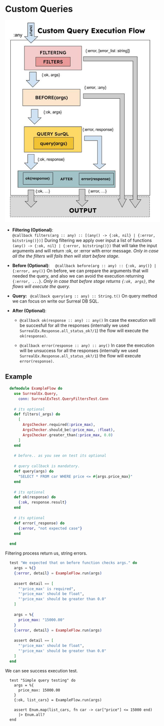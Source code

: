 # Custom Queries

![alt text](assets/custom_query_execution_flow.jpg)

- **Filtering (Optional)**:   
`@callback filters(arg :: any) :: [(any() -> {:ok, nil} | {:error, bitstring()})]`
During filtering we apply over input a list of functions `(any() -> {:ok, nil} | {:error, bitstring()})` that will take the input arguments and will return :ok, or :error with error message. 
*Only in case all the the filters will fails then will start before stage.*
- **Before (Optional)**:
`  @callback before(arg :: any) :: {:ok, any()} | {:error, any()}`
On before, we can prepare the arguments that will needed the query, and also we can avoid the execution returning `{:error, ...}`.
*Only in case that before stage returns `{:ok, args}`, the flows will execute the query.*
- **Query:**
 ` @callback query(arg :: any) :: String.t()`
On query method we can focus on write our Surreal DB SQL.


- **After (Optional)**:   
  - `@callback ok(response :: any) :: any()`
  In case the execution will be succesfull for all the responses (internally we used `SurrealEx.Response.all_status_ok?/1`) the flow will execute the `ok(response)`.
   
  - `@callback error(response :: any) :: any()`
   In case the execution will be unsuccess for all the responses (internally we used `SurrealEx.Response.all_status_ok?/1`) the flow will execute `error(response)`.

## Example 
```elixir
  defmodule ExampleFlow do
    use SurrealEx.Query,
      conn: SurrealExTest.QueryFiltersTest.Conn

    # its optional
    def filters(_args) do
      [
        ArgsChecker.required(:price_max),
        ArgsChecker.should_be(:price_max, :float),
        ArgsChecker.greater_than(:price_max, 0.0)
      ]
    end

    # before.. as you see on test its optional

    # query callback is mandatory.
    def query(args) do
      "SELECT * FROM car WHERE price <= #{args.price_max}"
    end

    # its optional
    def ok(response) do
      {:ok, response.result}
    end

    # its optional
    def error(_response) do
      {:error, "not expected case"}
    end

  end
```

Filtering process return us, string errors.

```elixir
  test "We expected that on before function checks args." do
    args = %{}
    {:error, detail} = ExampleFlow.run(args)

    assert detail == [
      "'price_max' is required",
      "'price_max' should be float",
      "'price_max' should be greater than 0.0"
    ]

    args = %{
      price_max: "15000.00"
    }
    {:error, detail} = ExampleFlow.run(args)

    assert detail == [
      "'price_max' should be float",
      "'price_max' should be greater than 0.0"
    ]
  end
```

We can see success execution test.

```
  test "Simple query testing" do
    args = %{
      price_max: 15000.00
    }
    {:ok, list_cars} = ExampleFlow.run(args)

    assert Enum.map(list_cars, fn car -> car["price"] <= 15000 end)
      |> Enum.all?
  end
```